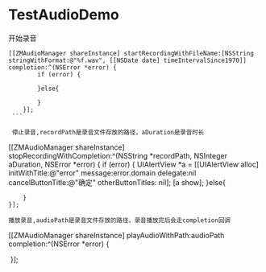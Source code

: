 # TestAudioDemo

开始录音
```
[[ZMAudioManager shareInstance] startRecordingWithFileName:[NSString stringWithFormat:@"%f.wav", [[NSDate date] timeIntervalSince1970]] completion:^(NSError *error) {
        if (error) {
            
        }else{
            
        }
    }];
 ```
 
 停止录音,recordPath是录音文件存放的路径，aDuration是录音时长
 ```
 [[ZMAudioManager shareInstance] stopRecordingWithCompletion:^(NSString *recordPath, NSInteger aDuration, NSError *error) {
        if (error) {
           UIAlertView *a = [[UIAlertView alloc] initWithTitle:@"error" message:error.domain delegate:nil cancelButtonTitle:@"确定" otherButtonTitles: nil];
            [a show];
        }else{
           
        }
    }];
 ```
 播放录音,audioPath是录音文件存放的路径，录音播放完后会走completion回调
 ```
 [[ZMAudioManager shareInstance] playAudioWithPath:audioPath completion:^(NSError *error) {
      

  }];
 ```
